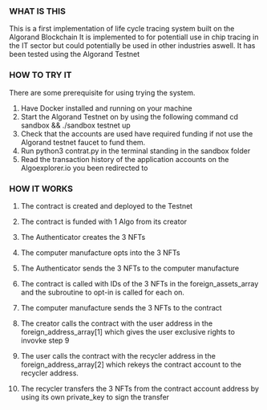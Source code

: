 ### WHAT IS THIS

This is a first implementation of life cycle tracing system built on the Algorand Blockchain
It is implemented to for potentiall use in chip tracing in the IT sector but could potentially
be used in other industries aswell.
It has been tested using the Algorand Testnet

### HOW TO TRY IT

There are some prerequisite for using trying the system.

1. Have Docker installed and running on your machine
2. Start the Algorand Testnet on by using the following command cd sandbox && ./sandbox testnet up
3. Check that the accounts are used have required funding if not use the Algorand testnet faucet to
   fund them.
4. Run python3 contrat.py in the terminal standing in the sandbox folder
5. Read the transaction history of the application accounts on the Algoexplorer.io you been redirected to

### HOW IT WORKS

1. The contract is created and deployed to the Testnet
2. The contract is funded with 1 Algo from its creator
3. The Authenticator creates the 3 NFTs
4. The computer manufacture opts into the 3 NFTs
5. The Authenticator sends the 3 NFTs to the computer manufacture

6. The contract is called with IDs of the 3 NFTs in the foreign_assets_array
   and the subroutine to opt-in is called for each on.
7. The computer manufacture sends the 3 NFTs to the contract
8. The creator calls the contract with the user address in the foreign_address_array[1]
   which gives the user exclusive rights to invovke step 9
9. The user calls the contract with the recycler address in the foreign_address_array[2]
   which rekeys the contract account to the recycler address.
10. The recycler transfers the 3 NFTs from the contract account address by using its own private_key
    to sign the transfer
